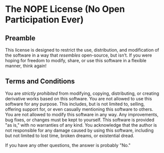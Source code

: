 # The NOPE License (No Open Participation Ever) 
 
## Preamble 
This license is designed to restrict the use, distribution, and modification of the software 
in a way that *resembles* open-source, but isn’t. If you were hoping for freedom to modify, 
share, or use this software in a flexible manner, think again! 
 
## Terms and Conditions 
You are *strictly prohibited* from modifying, copying, distributing, or creating derivative 
works based on this software. You are not allowed to use this software for any purpose. This 
includes, but is not limited to, selling, offering support for, or even casually mentioning 
this software to others. You are not allowed to modify this software in any way. Any 
improvements, bug fixes, or changes must be kept to yourself. This software is provided "as 
is," with no warranties of any kind. You acknowledge that the author is not responsible for any 
damage caused by using this software, including but not limited to lost time, broken dreams, 
or existential dread.  
 
If you have any other questions, the answer is probably "No." 